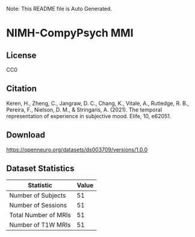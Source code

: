 Note: This README file is Auto Generated.

# NIMH-CompyPsych MMI

## License

CC0

## Citation

Keren, H., Zheng, C., Jangraw, D. C., Chang, K., Vitale, A., Rutledge, R. B., Pereira, F., Nielson, D. M., & Stringaris, A. (2021). The temporal representation of experience in subjective mood. Elife, 10, e62051.

## Download

https://openneuro.org/datasets/ds003709/versions/1.0.0

## Dataset Statistics

| Statistic | Value |
| --- | --- |
| Number of Subjects | 51 |
| Number of Sessions | 51 |
| Total Number of MRIs | 51 |
| Number of T1W MRIs | 51 |

